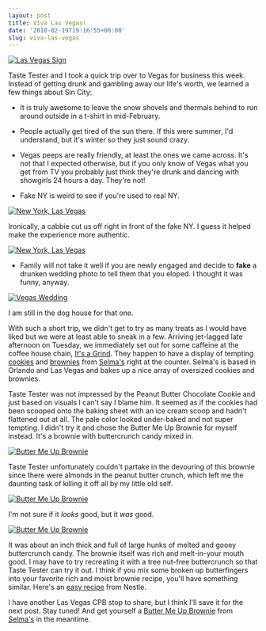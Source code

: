 ```yaml
---
layout: post
title: Viva Las Vegas!
date: '2010-02-19T19:16:55+00:00'
slug: viva-las-vegas
---
```

<a href="http://www.flickr.com/photos/kstar810/4371091868/"><img src="http://farm5.static.flickr.com/4044/4371091868_c36a78c748.jpg" alt="Las Vegas Sign" /></a>

Taste Tester and I took a quick trip over to Vegas for business this week. Instead of getting drunk and gambling away our life's worth, we learned a few things about Sin City:

- It is truly awesome to leave the snow shovels and thermals behind to run around outside in a t-shirt in mid-February. 

- People actually get tired of the sun there. If this were summer, I'd understand, but it's winter so they just sound crazy.

- Vegas peeps are really friendly, at least the ones we came across. It's not that I expected otherwise, but if you only know of Vegas what you get from TV you probably just think they're drunk and dancing with showgirls 24 hours a day. They're not!

- Fake NY is weird to see if you're used to real NY.

<a href="http://www.flickr.com/photos/kstar810/4370337337/"><img src="http://farm5.static.flickr.com/4003/4370337337_2eb8fbe033.jpg" alt="New York, Las Vegas" /></a>

Ironically, a cabbie cut us off right in front of the fake NY. I guess it helped make the experience more authentic.

<a href="http://www.flickr.com/photos/kstar810/4370336953/in/set-72157623343188525"><img src="http://farm5.static.flickr.com/4037/4370336953_a8dba7d4c6.jpg" alt="New York, Las Vegas" /></a>

- Family will not take it well if you are newly engaged and decide to <strong>fake</strong> a drunken wedding photo to tell them that you eloped. I thought it was funny, anyway.

<a href="http://www.flickr.com/photos/kstar810/4370342573/"><img src="http://farm3.static.flickr.com/2784/4370342573_0d281137ac.jpg" alt="Vegas Wedding" /></a>

I am still in the dog house for that one. 

With such a short trip, we didn't get to try as many treats as I would have liked but we were at least able to sneak in a few. Arriving jet-lagged late afternoon on Tuesday, we immediately set out for some caffeine at the coffee house chain, <a href="http://www.yelp.com/biz/its-a-grind-coffee-house-las-vegas-3">It's a Grind</a>. They happen to have a display of tempting <a href="http://www.selmas.com/meetthecookies.html">cookies</a> and <a href="http://www.selmas.com/meetthebrownies.html">brownies</a> from <a href="http://www.yelp.com/biz/selmas-cookies-las-vegas">Selma's</a> right at the counter. Selma's is based in Orlando and Las Vegas and bakes up a nice array of oversized cookies and brownies.

Taste Tester was not impressed by the Peanut Butter Chocolate Cookie and just based on visuals I can't say I blame him. It seemed as if the cookies had been scooped onto the baking sheet with an ice cream scoop and hadn't flattened out at all. The pale color looked under-baked and not super tempting. I didn't try it and chose the Butter Me Up Brownie for myself instead. It's a brownie with buttercrunch candy mixed in.

<a href="http://www.flickr.com/photos/kstar810/4370306475/in/set-72157623343188525"><img src="http://farm3.static.flickr.com/2747/4370306475_7beffa7fd0.jpg" alt="Butter Me Up Brownie" /></a>

Taste Tester unfortunately couldn't partake in the devouring of this brownie since there were almonds in the peanut butter crunch, which left me the daunting task of killing it off all by my little old self. 

<a href="http://www.flickr.com/photos/kstar810/4371057586/in/set-72157623343188525"><img src="http://farm3.static.flickr.com/2796/4371057586_7af883c88d.jpg" alt="Butter Me Up Brownie" /></a>

I'm not sure if it <em>looks</em> good, but it <em>was</em> good.

<a href="http://www.flickr.com/photos/kstar810/4371058284/in/set-72157623343188525"><img src="http://farm3.static.flickr.com/2553/4371058284_2789c94b59.jpg" alt="Butter Me Up Brownie" /></a>

It was about an inch thick and full of large hunks of melted and gooey buttercrunch candy. The brownie itself was rich and melt-in-your mouth good. I may have to try recreating it with a tree nut-free buttercrunch so that Taste Tester can try it out. I think if you mix some broken up butterfingers into your favorite rich and moist brownie recipe, you'll have something similar. Here's an <a href="http://www.verybestbaking.com/recipes/detail.aspx?ID=140712">easy recipe</a> from Nestle.

I have another Las Vegas CPB stop to share, but I think I'll save it for the next post. Stay tuned! And get yourself a <a href="http://www.selmas.com/meetthebrownies.html">Butter Me Up Brownie</a> from <a href="http://www.selmas.com/">Selma's</a> in the meantime.
